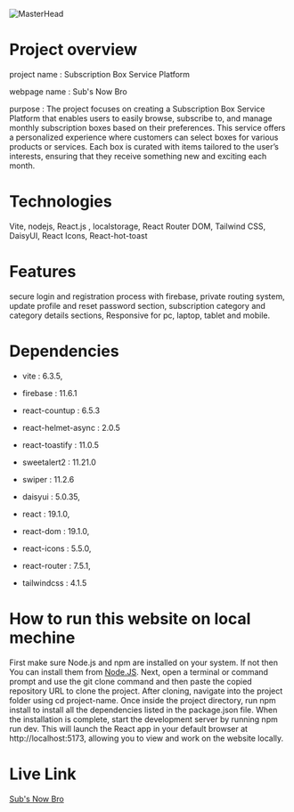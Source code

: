 ![MasterHead](https://i.ibb.co.com/23XRd7jK/Screenshot-2025-08-09-000400.png)

# Project overview
project name : Subscription Box Service Platform

webpage name : Sub's Now Bro

purpose : The project focuses on creating a Subscription Box Service Platform that enables users to easily browse, subscribe to, and manage monthly subscription boxes based on their preferences. This service offers a personalized experience where customers can select boxes for various products or services. Each box is curated with items tailored to the user’s interests, ensuring that they receive something new and exciting each month.

# Technologies
Vite, nodejs, React.js , localstorage, React Router DOM, Tailwind CSS, DaisyUI, React Icons, React-hot-toast

# Features
secure login and registration process with firebase, private routing system, update profile and reset password section, subscription category and category details sections, Responsive for pc, laptop, tablet and mobile.

# Dependencies
- vite : 6.3.5,

- firebase : 11.6.1

- react-countup : 6.5.3

- react-helmet-async : 2.0.5

- react-toastify : 11.0.5

- sweetalert2 : 11.21.0

- swiper : 11.2.6

- daisyui : 5.0.35,

- react : 19.1.0,

- react-dom : 19.1.0,

- react-icons : 5.5.0,

- react-router : 7.5.1,

- tailwindcss : 4.1.5 

# How to run this website on local mechine
First make sure Node.js and npm are installed on your system. If not then You can install them from [Node.JS](https://nodejs.org). Next, open a terminal or command prompt and use the git clone command and then paste the copied repository URL to clone the project. After cloning, navigate into the project folder using cd project-name. Once inside the project directory, run npm install to install all the dependencies listed in the package.json file. When the installation is complete, start the development server by running npm run dev. This will launch the React app in your default browser at http://localhost:5173, allowing you to view and work on the website locally.

# Live Link
[Sub's Now Bro](https://subscription-box-9dcac.web.app)
